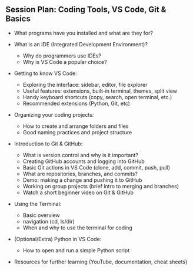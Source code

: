 ## Session Plan: Coding Tools, VS Code, Git & Basics

- What programs have you installed and what are they for?

- What is an IDE (Integrated Development Environment)?
    - Why do programmers use IDEs?
    - Why is VS Code a popular choice?
- Getting to know VS Code:
    - Exploring the interface: sidebar, editor, file explorer
    - Useful features: extensions, built-in terminal, themes, split view
    - Handy keyboard shortcuts (copy, search, open terminal, etc.)
    - Recommended extensions (Python, Git, etc)

- Organizing your coding projects:
    - How to create and arrange folders and files
    - Good naming practices and project structure

- Introduction to Git & GitHub:
    - What is version control and why is it important?
    - Creating GitHub accounts and logging into GitHub
    - Basic Git actions in VS Code (clone, add, commit, push, pull)
    - What are repositories, branches, and commits?
    - Demo: making a change and pushing it to GitHub
    - Working on group projects (brief intro to merging and branches)
    - Watch a short beginner video on Git & GitHub

- Using the Terminal:
    - Basic overview
    - navigation (cd, ls/dir)
    - When and why to use the terminal for coding

- (Optional/Extra) Python in VS Code:
    - How to open and run a simple Python script

- Resources for further learning (YouTube, documentation, cheat sheets)